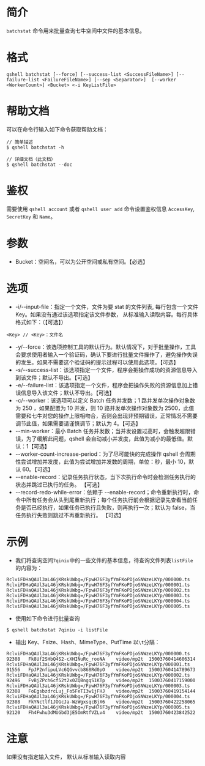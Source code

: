 # 简介
`batchstat` 命令用来批量查询七牛空间中文件的基本信息。

# 格式
```
qshell batchstat [--force] [--success-list <SuccessFileName>] [--failure-list <FailureFileName>] [--sep <Separator>]  [--worker <WorkerCount>] <Bucket> <-i KeyListFile>
```

# 帮助文档
可以在命令行输入如下命令获取帮助文档：
```
// 简单描述
$ qshell batchstat -h 

// 详细文档（此文档）
$ qshell batchstat --doc
```

# 鉴权
需要使用 `qshell account` 或者 `qshell user add` 命令设置鉴权信息 `AccessKey`, `SecretKey` 和 `Name`。

# 参数
- Bucket：空间名，可以为公开空间或私有空间。【必选】

# 选项
- -i/--input-file：指定一个文件，文件为要 stat 的文件列表, 每行包含一个文件 Key。如果没有通过该选项指定该文件参数， 从标准输入读取内容。每行具体格式如下：（【可选】）
```
<Key> // <Key>：文件名
```
- -y/--force：该选项控制工具的默认行为。默认情况下，对于批量操作，工具会要求使用者输入一个验证码，确认下要进行批量文件操作了，避免操作失误的发生。如果不需要这个验证码的提示过程可以使用此选项。【可选】
- -s/--success-list：该选项指定一个文件，程序会把操作成功的资源信息导入到该文件；默认不导出。【可选】
- -e/--failure-list：该选项指定一个文件，程序会把操作失败的资源信息加上错误信息导入该文件；默认不导出。【可选】
- -c/--worker：该选项可以定义 Batch 任务并发数；1 路并发单次操作对象数为 250 ，如果配置为 10 并发，则 10 路并发单次操作对象数为 2500，此值需要和七牛对您的操作上限相吻合，否则会出现非预期错误，正常情况不需要调节此值，如果需要请谨慎调节；默认为 4。【可选】
- --min-worker：最小 Batch 任务并发数；当并发设置过高时，会触发超限错误，为了缓解此问题，qshell 会自动减小并发度，此值为减小的最低值。默认：1【可选】
- --worker-count-increase-period：为了尽可能快的完成操作 qshell 会周期性尝试增加并发度，此值为尝试增加并发数的周期，单位：秒，最小 10，默认 60。【可选】
- --enable-record：记录任务执行状态，当下次执行命令时会检测任务执行的状态并跳过已执行的任务。 【可选】
- --record-redo-while-error：依赖于 --enable-record；命令重新执行时，命令中所有任务会从头到尾重新执行；每个任务执行前会根据记录先查看当前任务是否已经执行，如果任务已执行且失败，则再执行一次；默认为 false，当任务执行失败则跳过不再重新执行。 【可选】

# 示例
- 我们将查询空间`7qiniu`中的一些文件的基本信息，待查询文件列表`listFile` 的内容为：
```
RclviFDHaQAUl3aL46jKRskUWbg=/FpwH76F3yfYmFKoPDjoSNWzeLKYp/000000.ts
RclviFDHaQAUl3aL46jKRskUWbg=/FpwH76F3yfYmFKoPDjoSNWzeLKYp/000001.ts
RclviFDHaQAUl3aL46jKRskUWbg=/FpwH76F3yfYmFKoPDjoSNWzeLKYp/000002.ts
RclviFDHaQAUl3aL46jKRskUWbg=/FpwH76F3yfYmFKoPDjoSNWzeLKYp/000003.ts
RclviFDHaQAUl3aL46jKRskUWbg=/FpwH76F3yfYmFKoPDjoSNWzeLKYp/000004.ts
RclviFDHaQAUl3aL46jKRskUWbg=/FpwH76F3yfYmFKoPDjoSNWzeLKYp/000005.ts

```

- 使用如下命令进行批量查询
```
$ qshell batchstat 7qiniu -i listFile
```

- 输出 Key、Fsize、Hash、MimeType、PutTime 以`\t`分隔：
```
RclviFDHaQAUl3aL46jKRskUWbg=/FpwH76F3yfYmFKoPDjoSNWzeLKYp/000000.ts 92308   Fk8Uf2SHbQ4S2-cXHINuRc_rooNA    video/mp2t  15003760414606314
RclviFDHaQAUl3aL46jKRskUWbg=/FpwH76F3yfYmFKoPDjoSNWzeLKYp/000001.ts 91556   FpJP2nfipuLVc6QGvvcb868Rd0pO    video/mp2t  15003760414789673
RclviFDHaQAUl3aL46jKRskUWbg=/FpwH76F3yfYmFKoPDjoSNWzeLKYp/000002.ts 92496   FvBjZPch6cf52t2x0ZQBngqS1KTp    video/mp2t  15003760417159000
RclviFDHaQAUl3aL46jKRskUWbg=/FpwH76F3yfYmFKoPDjoSNWzeLKYp/000003.ts 92308   FoEgsbzdrcLuj_Fo5FeTI3w1jFHJ    video/mp2t  15003760419154144
RclviFDHaQAUl3aL46jKRskUWbg=/FpwH76F3yfYmFKoPDjoSNWzeLKYp/000004.ts 92308   FkYNctlf1JOGcJa-WzWgxsqcBjX6    video/mp2t  15003760422258065
RclviFDHaQAUl3aL46jKRskUWbg=/FpwH76F3yfYmFKoPDjoSNWzeLKYp/000005.ts 92120   Fh4Fwhu3dMUGbd3jE5OmRtfVZLv4    video/mp2t  15003760423842522
```

# 注意
如果没有指定输入文件， 默认从标准输入读取内容

